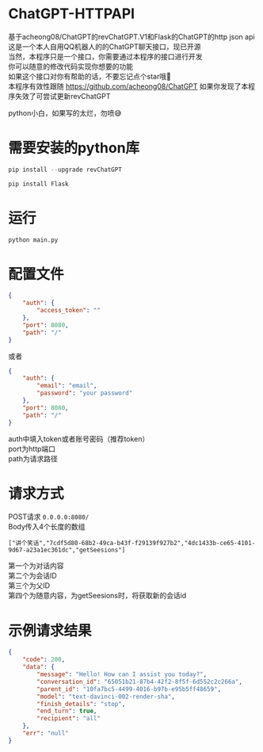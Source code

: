 # ChatGPT-HTTPAPI
基于acheong08/ChatGPT的revChatGPT.V1和Flask的ChatGPT的http json api  
这是一个本人自用QQ机器人的的ChatGPT聊天接口，现已开源  
当然，本程序只是一个接口，你需要通过本程序的接口进行开发  
你可以随意的修改代码实现你想要的功能  
如果这个接口对你有帮助的话，不要忘记点个star哦🌹  
本程序有效性跟随 https://github.com/acheong08/ChatGPT 
如果你发现了本程序失效了可尝试更新revChatGPT 

python小白，如果写的太烂，勿喷😅


# 需要安装的python库
```python
pip install --upgrade revChatGPT
```

```python
pip install Flask
```

# 运行

```python
python main.py
```

# 配置文件
```json
{
    "auth": {
        "access_token": ""
    },
    "port": 8080,
    "path": "/"
}
```
或者
```json
{
    "auth": {
        "email": "email",
        "password": "your password"
    },
    "port": 8080,
    "path": "/"
}
```
auth中填入token或者账号密码（推荐token）  
port为http端口  
path为请求路径 

# 请求方式  
POST请求 `0.0.0.0:8080/`  
Body传入4个长度的数组

`["讲个笑话","7cdf5d80-68b2-49ca-b43f-f29139f927b2","4dc1433b-ce65-4101-9d67-a23a1ec361dc","getSeesions"]`  

第一个为对话内容  
第二个为会话ID  
第三个为父ID  
第四个为随意内容，为getSeesions时，将获取新的会话id  


# 示例请求结果  
```json
{
    "code": 200,
    "data": {
        "message": "Hello! How can I assist you today?",
        "conversation_id": "65051b21-87b4-42f2-8f5f-6d552c2c266a",
        "parent_id": "10fa7bc5-4499-4016-b97b-e95b5ff48659",
        "model": "text-davinci-002-render-sha",
        "finish_details": "stop",
        "end_turn": true,
        "recipient": "all"
    },
    "err": "null"
}
```










